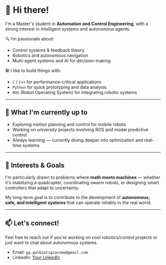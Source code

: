 # 👋 Hi there!

I'm a Master's student in **Automation and Control Engineering**, with a strong interest in intelligent systems and autonomous agents.

🔍 I’m passionate about:
- Control systems & feedback theory
- Robotics and autonomous navigation
- Multi-agent systems and AI for decision-making

🛠️ I like to build things with:
- `C` / `C++` for performance-critical applications
- `Python` for quick prototyping and data analysis
- `ROS` (Robot Operating System) for integrating robotic systems

---

## 🚀 What I'm currently up to

- Exploring motion planning and control for mobile robots
- Working on university projects involving ROS and model predictive control
- Always learning — currently diving deeper into optimization and real-time systems

---

## 🧠 Interests & Goals

I'm particularly drawn to problems where **math meets machines** — whether it's stabilizing a quadcopter, coordinating swarm robots, or designing smart controllers that adapt to uncertainty.

My long-term goal is to contribute to the development of **autonomous, safe, and intelligent systems** that can operate reliably in the real world.

---

## 📫 Let's connect!

Feel free to reach out if you're working on cool robotics/control projects or just want to chat about autonomous systems.

- Email: `gg.galbiatigiacomo@gmail.com`
- LinkedIn: [Your LinkedIn](https://www.linkedin.com/in/giacomo-galbiati-2b03292ba/)
